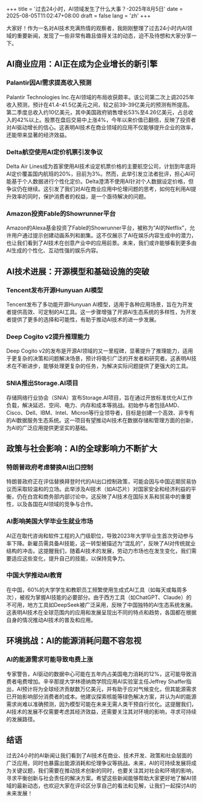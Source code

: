 +++
title = '过去24小时，AI领域发生了什么大事？-2025年8月5日'
date = 2025-08-05T11:02:47+08:00
draft = false
lang = 'zh'
+++

大家好！作为一名对AI技术充满热情的观察者，我刚刚整理了过去24小时内AI领域的重要新闻，发现了一些非常有趣且值得关注的动态，迫不及待想和大家分享一下。

## AI商业应用：AI正在成为企业增长的新引擎

### Palantir因AI需求提高收入预测
Palantir Technologies Inc.在AI领域的布局收获颇丰。该公司第二次上调2025年收入预测，预计在41.4-41.5亿美元之间，较之前39-39亿美元的预测有所提高。第二季度总收入约10亿美元，其中美国政府销售增长53%至4.26亿美元，占总收入的42%以上。股票在盘后交易中上涨4%，今年以来价值已翻倍，反映了投资者对AI驱动增长的信心。这表明AI技术在商业领域的应用不仅能够提升企业的效率，还能带来显著的经济效益。

### Delta航空使用AI定价机票引发争议
Delta Air Lines成为首家使用AI技术设定机票价格的主要航空公司，计划到年底将AI定价覆盖国内航班的20%，目前为3%。然而，此举引发立法者批评，担心AI可能基于个人数据进行个性化定价。Delta澄清不使用AI针对个人数据设定价格，但争议仍在继续。这引发了我们对AI在商业应用中伦理问题的思考，如何在利用AI提升效率的同时，保护消费者的权益，是一个亟待解决的问题。

### Amazon投资Fable的Showrunner平台
Amazon的Alexa基金投资了Fable的Showrunner平台，被称为“AI的Netflix”，允许用户通过提示创建动画系列和剧集。这不仅展示了AI在娱乐内容生成中的潜力，也让我们看到了AI技术在创意产业中的应用前景。未来，我们或许能够看到更多由AI生成的个性化、互动性强的娱乐内容。

## AI技术进展：开源模型和基础设施的突破

### Tencent发布开源Hunyuan AI模型
Tencent发布了多功能开源Hunyuan AI模型，适用于各种应用场景，旨在为开发者提供高效、可定制的AI工具。这一步骤增强了开源AI生态系统的多样性，为开发者提供了更多的选择和可能性，有助于推动AI技术的进一步发展。

### Deep Cogito v2提升推理能力
Deep Cogito v2的发布是开源AI领域的又一里程碑，显著提升了推理能力，适用于更复杂的决策和问题解决场景，预计将吸引广泛的开发者和研究者。这表明AI技术在不断进步，能够处理更复杂的任务，为解决实际问题提供了更强大的工具。

### SNIA推出Storage.AI项目
存储网络行业协会（SNIA）宣布Storage.AI项目，旨在通过开放标准优化AI工作负载，解决延迟、空间、电力、内存和成本等挑战。初始参与者包括AMD、Cisco、Dell、IBM、Intel、Micron等行业领导者，目标是创建一个高效、非专有的AI数据服务生态系统。这一项目有望推动AI技术在数据存储和管理方面的创新，为AI的广泛应用提供更坚实的基础。

## 政策与社会影响：AI的全球影响力不断扩大

### 特朗普政府考虑替换AI出口控制
特朗普政府正在评估替换拜登时代的AI出口控制政策，可能会因与中国近期贸易协议而采取较温和的立场。此举涉及AI技术（如AI芯片）对国家安全和经济利益的平衡，仍在白宫和商务部内部讨论中。这反映了AI技术在国际关系和贸易中的重要性，以及各国在AI领域的竞争与合作。

### AI影响美国大学毕业生就业市场
AI正在取代咨询和软件工程的入门级职位，导致2023年大学毕业生首次劳动参与率下降。新雇员需具备AI技能，这一转型被描述为“混乱的”，反映了AI对传统就业结构的冲击。这提醒我们，随着AI技术的发展，劳动力市场也在发生变化，我们需要适应这些变化，提升自己的技能，以保持竞争力。

### 中国大学推动AI教育
在中国，60%的大学学生和教职员工频繁使用生成式AI工具（如每天或每周多次），被视为掌握AI技能的必要部分。由于西方工具（如ChatGPT、Claude）的不可用，地方工具如DeepSeek被广泛采用，反映了中国独特的AI生态系统发展。这表明AI技术在全球范围内的应用和发展呈现出不同的特点和趋势，各国都在根据自身的情况推动AI技术的普及和应用。

## 环境挑战：AI的能源消耗问题不容忽视

### AI的能源需求可能导致电费上涨
专家警告，AI驱动的数据中心可能在五年内占美国电力消耗的12%，这可能导致消费者电费增加。辛辛那提大学林德纳商学院应用AI实验室主任Jeffrey Shaffer指出，AI预计将为全球经济贡献数万亿美元，并有助于应对气候变化，但其能源需求已开始影响部分消费者的成本。他建议探索核能等绿色解决方案，并认为AI的能源需求尚难以准确预测，因为模型可能在未来无需人类干预自行优化。这提醒我们，AI技术的发展不仅需要考虑其经济效益，还需要关注其对环境的影响，寻求可持续的发展路径。

## 结语
过去24小时的AI新闻让我们看到了AI技术在商业、技术开发、政策和社会层面的广泛应用，同时也暴露出能源消耗和伦理争议等挑战。未来，AI的可持续发展将成为关键议题，我们需要在推动技术创新的同时，也要关注其对社会和环境的影响，寻求平衡创新与社会责任的解决方案。希望这些新闻能够帮助大家更好地了解AI领域的最新动态，也欢迎大家在评论区分享自己的看法和见解，让我们一起探讨AI的未来发展！
